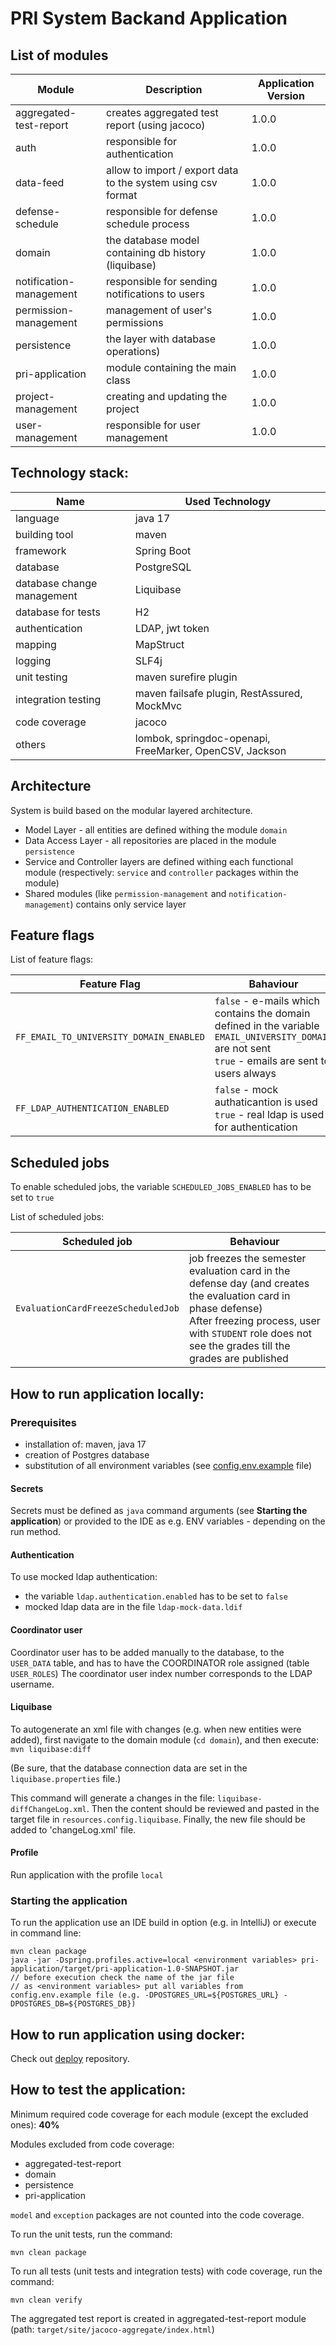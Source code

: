 # PRI System Backand Application

## List of modules

| Module                  | Description                                                  | Application Version |
|-------------------------|--------------------------------------------------------------|---------------------|
| aggregated-test-report  | creates aggregated test report (using jacoco)                | 1.0.0               |
| auth                    | responsible for authentication                               | 1.0.0               |
| data-feed               | allow to import / export data to the system using csv format | 1.0.0               |
| defense-schedule        | responsible for defense schedule process                     | 1.0.0               |
| domain                  | the database model containing db history (liquibase)         | 1.0.0               |
| notification-management | responsible for sending notifications to users               | 1.0.0               |
| permission-management   | management of user's permissions                             | 1.0.0               |
| persistence             | the layer with database operations)                          | 1.0.0               |
| pri-application         | module containing the main class                             | 1.0.0               |
| project-management      | creating and updating the project                            | 1.0.0               |
| user-management         | responsible for user management                              | 1.0.0               |

## Technology stack:

| Name                       | Used Technology                                         |
|----------------------------|---------------------------------------------------------|
| language                   | java 17                                                 |
| building tool              | maven                                                   |
| framework                  | Spring Boot                                             |
| database                   | PostgreSQL                                              |
| database change management | Liquibase                                               |
| database for tests         | H2                                                      |
| authentication             | LDAP, jwt token                                         |
| mapping                    | MapStruct                                               |
| logging                    | SLF4j                                                   |
| unit testing               | maven surefire plugin                                   |
| integration testing        | maven failsafe plugin, RestAssured, MockMvc             |
| code coverage              | jacoco                                                  |
| others                     | lombok, springdoc-openapi, FreeMarker, OpenCSV, Jackson |

## Architecture
System is build based on the modular layered architecture.
* Model Layer - all entities are defined withing the module `domain`
* Data Access Layer - all repositories are placed in the module `persistence`
* Service and Controller layers are defined withing each functional module (respectively: `service` and `controller` packages within the module)
* Shared modules (like `permission-management` and `notification-management`) contains only service layer


## Feature flags

List of feature flags:

| Feature Flag                            | Bahaviour                                                                                                                                                |
|-----------------------------------------|----------------------------------------------------------------------------------------------------------------------------------------------------------|
| `FF_EMAIL_TO_UNIVERSITY_DOMAIN_ENABLED` | `false` - e-mails which contains the domain defined in the variable `EMAIL_UNIVERSITY_DOMAIN` are not sent<br/> `true` - emails are sent to users always |
| `FF_LDAP_AUTHENTICATION_ENABLED`        | `false` - mock authaticantion is used<br/>`true` - real ldap is used for authentication                                                                  |

## Scheduled jobs
To enable scheduled jobs, the variable `SCHEDULED_JOBS_ENABLED` has to be set to `true`

List of scheduled jobs:

| Scheduled job                       | Behaviour                                                                                                                                                                                                                  |
|-------------------------------------|----------------------------------------------------------------------------------------------------------------------------------------------------------------------------------------------------------------------------|
| `EvaluationCardFreezeScheduledJob`  | job freezes the semester evaluation card in the defense day (and creates the evaluation card in phase defense)<br/> After freezing process, user with `STUDENT` role does not see the grades till the grades are published |


## How to run application locally:

### Prerequisites

* installation of: maven, java 17
* creation of Postgres database
* substitution of all environment variables (see [config.env.example](https://github.com/System-PRI/deploy/blob/main/config.env.example) file)

#### Secrets

Secrets must be defined as `java` command arguments (see **Starting the application**)
or provided to the IDE as e.g. ENV variables - depending on the run method.

#### Authentication

To use mocked ldap authentication:

* the variable `ldap.authentication.enabled` has to be set to `false`
* mocked ldap data are in the file `ldap-mock-data.ldif`

#### Coordinator user

Coordinator user has to be added manually to the database, to the `USER_DATA` table, and has to have the
COORDINATOR role assigned (table `USER_ROLES`)
The coordinator user index number corresponds to the LDAP username.

#### Liquibase

To autogenerate an xml file with changes (e.g. when new entities were added), first navigate to the domain
module (`cd domain`), and then execute:
`mvn liquibase:diff`

(Be sure, that the database connection data are set in the `liquibase.properties` file.)

This command will generate a changes in the file: `liquibase-diffChangeLog.xml`. Then the content should be reviewed and
pasted in the target file in `resources.config.liquibase`. Finally, the new file should be added to 'changeLog.xml'
file.

#### Profile

Run application with the profile `local`

### Starting the application

To run the application use an IDE build in option (e.g. in IntelliJ) or execute in command line:

```
mvn clean package
java -jar -Dspring.profiles.active=local <environment variables> pri-application/target/pri-application-1.0-SNAPSHOT.jar 
// before execution check the name of the jar file
// as <environment variables> put all variables from config.env.example file (e.g. -DPOSTGRES_URL=${POSTGRES_URL} -DPOSTGRES_DB=${POSTGRES_DB})
```
## How to run application using docker:
Check out [deploy](https://github.com/System-PRI/deploy) repository.

## How to test the application:

Minimum required code coverage for each module (except the excluded ones): **40%**

Modules excluded from code coverage:

* aggregated-test-report
* domain
* persistence
* pri-application

`model` and `exception` packages are not counted into the code coverage.

To run the unit tests, run the command:

```
mvn clean package
```

To run all tests (unit tests and integration tests) with code coverage, run the command:

```
mvn clean verify
```

The aggregated test report is created in aggregated-test-report module (path: `target/site/jacoco-aggregate/index.html`) 

